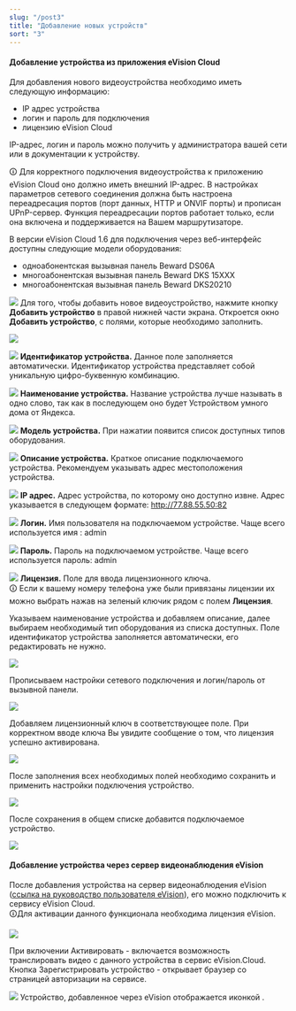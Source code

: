 ```yaml
---
slug: "/post3"
title: "Добавление новых устройств"
sort: "3"
---
```


#### Добавление устройства из приложения eVision Cloud

Для добавления нового видеоустройства необходимо иметь следующую информацию:  
- IP адрес устройства 
- логин и пароль для подключения
- лицензию eVision Cloud

IP-адрес, логин и пароль можно получить у администратора вашей сети или в документации к устройству. 

🛈 Для корректного подключения видеоустройства к приложению eVision Cloud оно должно иметь внешний IP-адрес. В настройках параметров сетевого соединения должна быть настроена переадресация портов (порт данных, HTTP и ONVIF порты) и прописан UPnP-сервер. Функция переадресации портов работает только, если она включена и поддерживается на Вашем маршрутизаторе.

В версии eVision Cloud 1.6 для подключения через веб-интерфейс доступны следующие модели оборудования:  
- одноабонентская вызывная панель Beward DS06A
- многоабонентская вызывная панель Beward DKS 15XXX
- многоабонентская вызывная панель Beward DKS20210

![](images/Button.png) Для того, чтобы добавить новое видеоустройство, нажмите кнопку **Добавить устройство** в правой нижней части экрана. Откроется окно **Добавить устройство**, с полями, которые необходимо заполнить.

![](images/new_device.png)

![](images/icon_identification.png) **Идентификатор устройства.** Данное поле заполняется автоматически. Идентификатор устройства представляет собой уникальную цифро-буквенную комбинацию.

![](images/icon_name.png) **Наименование устройства.** Название устройства лучше называть в одно слово, так как в последующем оно будет Устройством умного дома от Яндекса.

![](images/icon_model.png) **Модель устройства.** При нажатии появится список доступных типов оборудования.



![](images/icon_information.png) **Описание устройства.** Краткое описание подключаемого устройства. Рекомендуем указывать адрес местоположения устройства.


![](images/icon_ip.png) **IP адрес.** Адрес устройства, по которому оно доступно извне. Адрес указывается в следующем формате: http://77.88.55.50:82

![](images/icon_login.png) **Логин.** Имя пользователя на подключаемом устройстве. Чаще всего используется имя : admin



![](images/icon_password.png) **Пароль.** Пароль на подключаемом устройстве. Чаще всего используется пароль: admin



![](images/icon_licenz.png) **Лицензия.**  Поле для ввода лицензионного ключа.  
🛈 Если к вашему номеру телефона уже были привязаны лицензии их можно выбрать нажав на зеленый ключик рядом с полем **Лицензия**.

Указываем наименование устройства и добавляем описание, далее выбираем необходимый тип оборудования из списка доступных. Поле идентификатор устройства заполняется автоматически, его редактировать не нужно.

![](images/add_device.png)

Прописываем настройки сетевого подключения и логин/пароль от вызывной панели. 

![](images/add_device(1).png)

Добавляем лицензионный ключ в соответствующее поле. При корректном вводе ключа Вы увидите сообщение о том, что лицензия успешно активирована.

![](images/add_device(2).png)

После заполнения всех необходимых полей необходимо сохранить и применить настройки подключения устройство.

![](images/add_device(3).png)

После сохранения в общем списке добавится подключаемое устройство.

![](images/add_device(4).png)

#### Добавление устройства через сервер видеонаблюдения eVision 

После добавления устройства на сервер видеонаблюдения eVision ([ссылка на руководство пользователя eVision](https://docs.evision.tech/v3.4.0 )), его можно подключить к сервису eVision Cloud.  
🛈Для активации данного функционала необходима лицензия eVision.

![](images/add_evision.png)

При включении Активировать - включается возможность транслировать видео с данного устройства в сервис eVision.Cloud.  
Кнопка Зарегистрировать устройство - открывает браузер со страницей авторизации на сервисе.

![](images/icon_nice.png) Устройство, добавленное через eVision отображается иконкой .